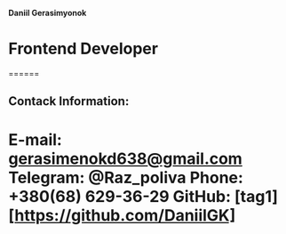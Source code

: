 **Daniil Gerasimyonok**
# Frontend Developer
======
## Contack Information:


**E-mail:** gerasimenokd638@gmail.com
**Telegram:** @Raz_poliva
**Phone:** +380(68) 629-36-29
**GitHub:** [tag1][https://github.com/DaniilGK]
======